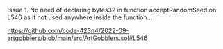 Issue 1.
No need of declaring bytes32 in function acceptRandomSeed on L546 as it not used anywhere inside the function...

https://github.com/code-423n4/2022-09-artgobblers/blob/main/src/ArtGobblers.sol#L546